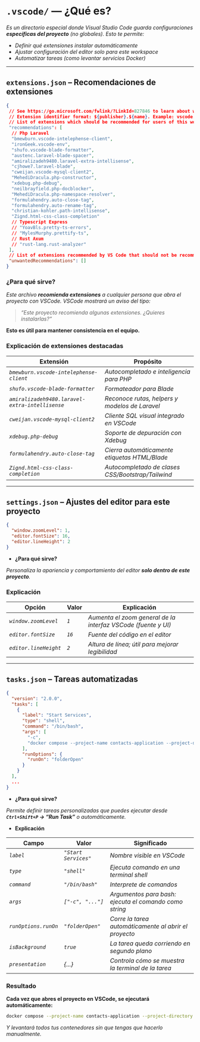 <!-- Autor: Daniel Benjamin Perez Morales -->
<!-- GitHub: https://github.com/D4nitrix13 -->
<!-- Gitlab: https://gitlab.com/D4nitrix13 -->
<!-- Correo electrónico: danielperezdev@proton.me -->

# **`.vscode/` — ¿Qué es?**

*Es un directorio especial donde Visual Studio Code guarda configuraciones **específicas del proyecto** (no globales). Esto te permite:*

* *Definir qué extensiones instalar automáticamente*
* *Ajustar configuración del editor solo para este workspace*
* *Automatizar tareas (como levantar servicios Docker)*

---

## **`extensions.json` – Recomendaciones de extensiones**

```json
{
 // See https://go.microsoft.com/fwlink/?LinkId=827846 to learn about workspace recommendations.
 // Extension identifier format: ${publisher}.${name}. Example: vscode.csharp
 // List of extensions which should be recommended for users of this workspace.
 "recommendations": [
  // Php Laravel
  "bmewburn.vscode-intelephense-client",
  "ironGeek.vscode-env",
  "shufo.vscode-blade-formatter",
  "austenc.laravel-blade-spacer",
  "amiralizadeh9480.laravel-extra-intellisense",
  "cjhowe7.laravel-blade",
  "cweijan.vscode-mysql-client2",
  "MehediDracula.php-constructor",
  "xdebug.php-debug",
  "neilbrayfield.php-docblocker",
  "MehediDracula.php-namespace-resolver",
  "formulahendry.auto-close-tag",
  "formulahendry.auto-rename-tag",
  "christian-kohler.path-intellisense",
  "Zignd.html-css-class-completion"
  // Typescript Express
  // "YoavBls.pretty-ts-errors",
  // "MylesMurphy.prettify-ts",
  // Rust Axum
  // "rust-lang.rust-analyzer"
 ],
 // List of extensions recommended by VS Code that should not be recommended for users of this workspace.
 "unwantedRecommendations": []
}
```

### **¿Para qué sirve?**

*Este archivo **recomienda extensiones** a cualquier persona que abra el proyecto con VSCode. VSCode mostrará un aviso del tipo:*

> *“Este proyecto recomienda algunas extensiones. ¿Quieres instalarlas?”*

**Esto es útil para mantener consistencia en el equipo.**

### **Explicación de extensiones destacadas**

| **Extensión**                                   | **Propósito**                                     |
| ----------------------------------------------- | ------------------------------------------------- |
| *`bmewburn.vscode-intelephense-client`*         | *Autocompletado e inteligencia para PHP*          |
| *`shufo.vscode-blade-formatter`*                | *Formateador para Blade*                          |
| *`amiralizadeh9480.laravel-extra-intellisense`* | *Reconoce rutas, helpers y modelos de Laravel*    |
| *`cweijan.vscode-mysql-client2`*                | *Cliente SQL visual integrado en VSCode*          |
| *`xdebug.php-debug`*                            | *Soporte de depuración con Xdebug*                |
| *`formulahendry.auto-close-tag`*                | *Cierra automáticamente etiquetas HTML/Blade*     |
| *`Zignd.html-css-class-completion`*             | *Autocompletado de clases CSS/Bootstrap/Tailwind* |

---

## **`settings.json` – Ajustes del editor para este proyecto**

```json
{
  "window.zoomLevel": 1,
  "editor.fontSize": 16,
  "editor.lineHeight": 2
}
```

* **¿Para qué sirve?**

*Personaliza la apariencia y comportamiento del editor **solo dentro de este proyecto**.*

### **Explicación**

| **Opción**            | **Valor** | **Explicación**                                               |
| --------------------- | --------- | ------------------------------------------------------------- |
| *`window.zoomLevel`*  | *`1`*     | *Aumenta el zoom general de la interfaz VSCode (fuente y UI)* |
| *`editor.fontSize`*   | *`16`*    | *Fuente del código en el editor*                              |
| *`editor.lineHeight`* | *`2`*     | *Altura de línea; útil para mejorar legibilidad*              |

---

## **`tasks.json` – Tareas automatizadas**

```json
{
  "version": "2.0.0",
  "tasks": [
    {
      "label": "Start Services",
      "type": "shell",
      "command": "/bin/bash",
      "args": [
        "-c",
        "docker compose --project-name contacts-application --project-directory . -f docker-compose.yaml up -d"
      ],
      "runOptions": {
        "runOn": "folderOpen"
      }
    }
  ],
  ...
}
```

* **¿Para qué sirve?**

*Permite definir tareas personalizadas que puedes ejecutar desde **`Ctrl+Shift+P` → “Run Task”** o automáticamente.*

* **Explicación**

| **Campo**            | **Valor**            | **Significado**                                        |
| -------------------- | -------------------- | ------------------------------------------------------ |
| *`label`*            | *`"Start Services"`* | *Nombre visible en VSCode*                             |
| *`type`*             | *`"shell"`*          | *Ejecuta comando en una terminal shell*                |
| *`command`*          | *`"/bin/bash"`*      | *Interprete de comandos*                               |
| *`args`*             | *`["-c", "..."]`*    | *Argumentos para bash: ejecuta el comando como string* |
| *`runOptions.runOn`* | *`"folderOpen"`*     | *Corre la tarea automáticamente al abrir el proyecto*  |
| *`isBackground`*     | *`true`*             | *La tarea queda corriendo en segundo plano*            |
| *`presentation`*     | *{...}*              | *Controla cómo se muestra la terminal de la tarea*     |

### **Resultado**

**Cada vez que abres el proyecto en VSCode, se ejecutará automáticamente:**

```bash
docker compose --project-name contacts-application --project-directory . -f docker-compose.yaml up -d
```

*Y levantará todos tus contenedores sin que tengas que hacerlo manualmente.*
